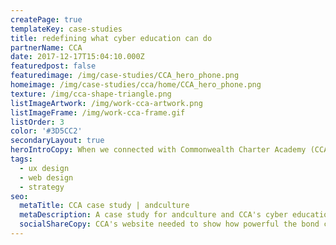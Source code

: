 ```yaml
---
createPage: true
templateKey: case-studies
title: redefining what cyber education can do
partnerName: CCA
date: 2017-12-17T15:04:10.000Z
featuredpost: false
featuredimage: /img/case-studies/CCA_hero_phone.png
homeimage: /img/case-studies/cca/home/CCA_hero_phone.png
texture: /img/cca-shape-triangle.png
listImageArtwork: /img/work-cca-artwork.png
listImageFrame: /img/work-cca-frame.gif
listOrder: 3
color: '#3D5CC2'
secondaryLayout: true
heroIntroCopy: When we connected with Commonwealth Charter Academy (CCA), they had just dropped “Connections” from their name and shifted away from their parent company. Competition for students was fierce among cyber schools, not to mention school districts and private schools.
tags:
  - ux design
  - web design
  - strategy
seo:
  metaTitle: CCA case study | andculture
  metaDescription: A case study for andculture and CCA's cyber education website
  socialShareCopy: CCA's website needed to show how powerful the bond can be between a cyber school and its families. That's when andculture came in with a little UX and developer magic.
---
```


